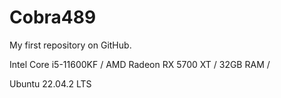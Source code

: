 # Cobra489
My first repository on GitHub.
  
Intel Core i5-11600KF /
AMD Radeon RX 5700 XT /
32GB RAM /
  
Ubuntu 22.04.2 LTS
